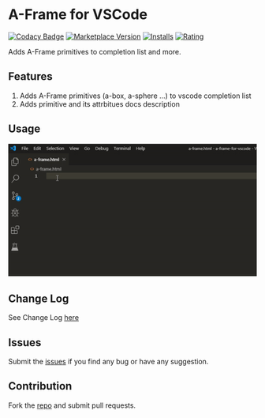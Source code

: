 # A-Frame for VSCode

[![Codacy Badge](https://api.codacy.com/project/badge/Grade/389e7389c4b64448a9b62ec9bc7bd261)](https://www.codacy.com/manual/pasalog/a-frame-for-vscode?utm_source=github.com&amp;utm_medium=referral&amp;utm_content=pasalog/a-frame-for-vscode&amp;utm_campaign=Badge_Grade)
[![Marketplace Version](https://vsmarketplacebadge.apphb.com/version/pasalog.a-frame-for-vscode.svg)](https://marketplace.visualstudio.com/items?itemName=pasalog.a-frame-for-vscode)
[![Installs](https://vsmarketplacebadge.apphb.com/installs/pasalog.a-frame-for-vscode.svg)](https://marketplace.visualstudio.com/items?itemName=pasalog.a-frame-for-vscode)
[![Rating](https://vsmarketplacebadge.apphb.com/rating/pasalog.a-frame-for-vscode.svg)](https://marketplace.visualstudio.com/items?itemName=pasalog.a-frame-for-vscode)

Adds A-Frame primitives to completion list and more.

## Features
1. Adds A-Frame primitives (a-box, a-sphere ...) to vscode completion list
2. Adds primitive and its attrbitues docs description

## Usage
![Usage](https://github.com/pasalog/a-frame-for-vscode/raw/master/images/usage.gif)

## Change Log
See Change Log [here](https://github.com/pasalog/a-frame-for-vscode/blob/master/CHANGELOG.md)

## Issues
Submit the [issues](https://github.com/pasalog/a-frame-for-vscode/issues) if you find any bug or have any suggestion.

## Contribution
Fork the [repo](https://github.com/pasalog/a-frame-for-vscode) and submit pull requests.
